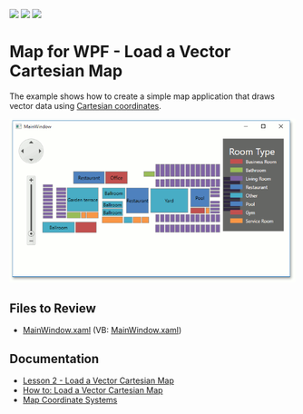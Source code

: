 <!-- default badges list -->
![](https://img.shields.io/endpoint?url=https://codecentral.devexpress.com/api/v1/VersionRange/128571912/22.2.2%2B)
[![](https://img.shields.io/badge/Open_in_DevExpress_Support_Center-FF7200?style=flat-square&logo=DevExpress&logoColor=white)](https://supportcenter.devexpress.com/ticket/details/T230190)
[![](https://img.shields.io/badge/📖_How_to_use_DevExpress_Examples-e9f6fc?style=flat-square)](https://docs.devexpress.com/GeneralInformation/403183)
<!-- default badges end -->

# Map for WPF - Load a Vector Cartesian Map

The example shows how to create a simple map application that draws vector data using [Cartesian coordinates](https://en.wikipedia.org/wiki/Cartesian_coordinate_system).

![Map](./images/map.png)

## Files to Review

* [MainWindow.xaml](./CS/MapLesson2/MainWindow.xaml) (VB: [MainWindow.xaml](./VB/MapLesson2/MainWindow.xaml))

## Documentation

* [Lesson 2 - Load a Vector Cartesian Map](https://docs.devexpress.com/WPF/113939/controls-and-libraries/map-control/getting-started/lesson-2-load-a-vector-cartesian-map)
* [How to: Load a Vector Cartesian Map](https://docs.devexpress.com/WPF/113976/controls-and-libraries/map-control/examples/vector-data/customize-data-appearance/how-to-load-a-vector-cartesian-map)
* [Map Coordinate Systems](https://docs.devexpress.com/WPF/113959/controls-and-libraries/map-control/coordinate-systems/map-coordinate-systems)